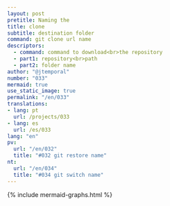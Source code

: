 ```yaml
---
layout: post
pretitle: Naming the
title: clone
subtitle: destination folder
command: git clone url name
descriptors:
  - command: command to download<br>the repository
  - part1: repository<br>path
  - part2: folder name
author: "@jtemporal"
number: "033"
mermaid: true
use_static_image: true
permalink: "/en/033"
translations:
- lang: pt
  url: /projects/033
- lang: es
  url: /es/033
lang: "en"
pv:
  url: "/en/032"
  title: "#032 git restore name"
nt:
  url: "/en/034"
  title: "#034 git switch name"
---
```


{% include mermaid-graphs.html %}
